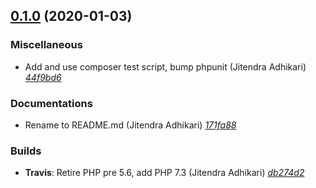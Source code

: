 ## [0.1.0](https://github.com/adhocore/php-json-comment/releases/tag/0.1.0) (2020-01-03)

### Miscellaneous
- Add and use composer test script, bump phpunit (Jitendra Adhikari) [_44f9bd6_](https://github.com/adhocore/php-json-comment/commit/44f9bd6)

### Documentations
- Rename to README.md (Jitendra Adhikari) [_171fa88_](https://github.com/adhocore/php-json-comment/commit/171fa88)

### Builds
- **Travis**: Retire PHP pre 5.6, add PHP 7.3 (Jitendra Adhikari) [_db274d2_](https://github.com/adhocore/php-json-comment/commit/db274d2)


